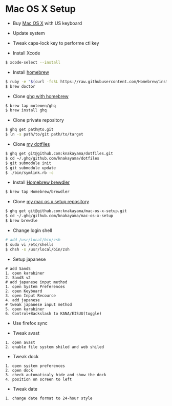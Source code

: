 Mac OS X Setup
==============

* Buy [Mac OS X](http://www.apple.com/jp/mac/) with US keyboard

* Update system

* Tweak caps-lock key to performe ctl key

* Install Xcode

```bash
$ xcode-select --install
```

* Install [homebrew](http://brew.sh/)

```bash
$ ruby -e "$(curl -fsSL https://raw.githubusercontent.com/Homebrew/install/master/install)"
$ brew doctor
```

* Clone [ghq with homebrew](https://github.com/motemen/homebrew-ghq)

```bash
$ brew tap motemen/ghq
$ brew install ghq
```

* Clone private repository

```bash
$ ghq get path@to.git
$ ln -s path/to/git path/to/target
```

* Clone [my dotfiles](https://github.com/knakayama/dotfiles)

```bash
$ ghq get git@github.com:knakayama/dotfiles.git
$ cd ~/.ghq/github.com/knakayama/dotfiles
$ git submodule init
$ git submodule update
$ ./bin/symlink.rb -c
```

* Install [Homebrew brewdler](https://github.com/Homebrew/homebrew-brewdler)

```bash
$ brew tap Homebrew/brewdler
```

* Clone [my mac os x setup repository](https://github.com/knakayama/mac-os-x-setup)

```bash
$ ghq get git@github.com:knakayama/mac-os-x-setup.git
$ cd ~/.ghq/github.com/knakayama/mac-os-x-setup
$ brew brewdle
```

* Change login shell

```bash
# add /usr/local/bin/zsh
$ sudo vi /etc/shells
$ chsh -s /usr/local/bin/zsh
```

* Setup japanese

```text
# add SandS
1. open karabiner
2. SandS v2
# add japanese input method
1. open System Preferences
2. open Keyboard
3. open Input Recource
4. add japanese
# tweak japanese input method
5. open karabiner
6. Control+Backslash to KANA/EISUU(toggle)
```

* Use firefox sync

* Tweak avast

```text
1. open avast
2. enable file system shiled and web shiled
```

* Tweak dock

```text
1. open system preferences
2. open dock
3. check automaticaly hide and show the dock
4. position on screen to left
```

* Tweak date

```text
1. change date format to 24-hour style
```


